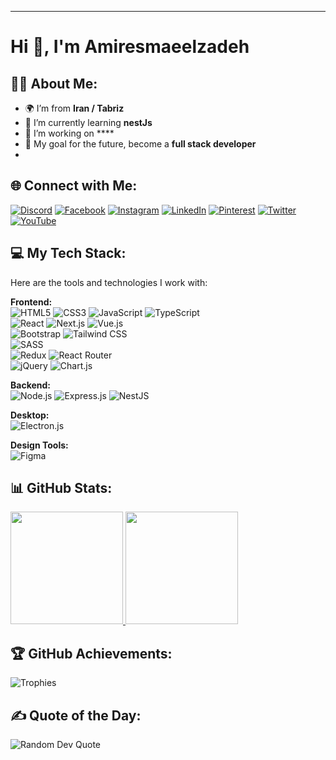
---

# Hi 👋, I'm Amiresmaeelzadeh  

## 🙋‍♂️ About Me:  
- 🌍 I’m from **Iran / Tabriz**  
- 🌱 I’m currently learning **nestJs**  
- 💼 I’m working on ****  
- 🎯 My goal for the future, become a **full stack developer**
- 
## 🌐 Connect with Me:  
[![Discord](https://img.shields.io/badge/Discord-%237289DA.svg?logo=discord&logoColor=white)](https://discord.gg/emiroow) 
[![Facebook](https://img.shields.io/badge/Facebook-%231877F2.svg?logo=Facebook&logoColor=white)](https://facebook.com/emiroow) 
[![Instagram](https://img.shields.io/badge/Instagram-%23E4405F.svg?logo=Instagram&logoColor=white)](https://instagram.com/emiroow) 
[![LinkedIn](https://img.shields.io/badge/LinkedIn-%230077B5.svg?logo=linkedin&logoColor=white)](https://linkedin.com/in/aemiroow) 
[![Pinterest](https://img.shields.io/badge/Pinterest-%23E60023.svg?logo=Pinterest&logoColor=white)](https://pinterest.com/emiroow) 
[![Twitter](https://img.shields.io/badge/Twitter-%231DA1F2.svg?logo=Twitter&logoColor=white)](https://twitter.com/aemiroow) 
[![YouTube](https://img.shields.io/badge/YouTube-%23FF0000.svg?logo=YouTube&logoColor=white)](https://youtube.com/c/emiroow)

## 💻 My Tech Stack:  
Here are the tools and technologies I work with:  

**Frontend:**  
![HTML5](https://img.shields.io/badge/HTML5-%23E34F26.svg?style=for-the-badge&logo=html5&logoColor=white) 
![CSS3](https://img.shields.io/badge/CSS3-%231572B6.svg?style=for-the-badge&logo=css3&logoColor=white) 
![JavaScript](https://img.shields.io/badge/JavaScript-%23323330.svg?style=for-the-badge&logo=javascript&logoColor=%23F7DF1E) 
![TypeScript](https://img.shields.io/badge/TypeScript-%23007ACC.svg?style=for-the-badge&logo=typescript&logoColor=white)  
![React](https://img.shields.io/badge/React-%2320232A.svg?style=for-the-badge&logo=react&logoColor=%2361DAFB) 
![Next.js](https://img.shields.io/badge/Next.js-%23000000.svg?style=for-the-badge&logo=nextdotjs&logoColor=white) 
![Vue.js](https://img.shields.io/badge/Vue.js-%2335495E.svg?style=for-the-badge&logo=vuedotjs&logoColor=%234FC08D)  
![Bootstrap](https://img.shields.io/badge/Bootstrap-%23563D7C.svg?style=for-the-badge&logo=bootstrap&logoColor=white) 
![Tailwind CSS](https://img.shields.io/badge/TailwindCSS-%2338B2AC.svg?style=for-the-badge&logo=tailwind-css&logoColor=white)  
![SASS](https://img.shields.io/badge/SASS-%23CC6699.svg?style=for-the-badge&logo=sass&logoColor=white)  
![Redux](https://img.shields.io/badge/Redux-%23593D88.svg?style=for-the-badge&logo=redux&logoColor=white) 
![React Router](https://img.shields.io/badge/React_Router-%23CA4245.svg?style=for-the-badge&logo=react-router&logoColor=white)  
![jQuery](https://img.shields.io/badge/jQuery-%230769AD.svg?style=for-the-badge&logo=jquery&logoColor=white) 
![Chart.js](https://img.shields.io/badge/Chart.js-%23FF6384.svg?style=for-the-badge&logo=chartdotjs&logoColor=white)  

**Backend:**  
![Node.js](https://img.shields.io/badge/Node.js-%23339933.svg?style=for-the-badge&logo=nodedotjs&logoColor=white) 
![Express.js](https://img.shields.io/badge/Express.js-%23000000.svg?style=for-the-badge&logo=express&logoColor=white) 
![NestJS](https://img.shields.io/badge/NestJS-%23E0234E.svg?style=for-the-badge&logo=nestjs&logoColor=white)  

**Desktop:**  
![Electron.js](https://img.shields.io/badge/Electron-%2320232A.svg?style=for-the-badge&logo=electron&logoColor=white) 


**Design Tools:**  
![Figma](https://img.shields.io/badge/Figma-%23F24E1E.svg?style=for-the-badge&logo=figma&logoColor=white)  

## 📊 GitHub Stats:  
<a href="https://github.com/emiroow/github-readme-stats">
  <img height="180em" src="https://github-readme-stats.vercel.app/api?username=emiroow&show_icons=true&theme=radical" />
</a>
<a href="https://github.com/emiroow/github-readme-stats">
  <img height="180em" src="https://github-readme-stats.vercel.app/api/top-langs/?username=emiroow&layout=compact&theme=radical" />
</a>  

## 🏆 GitHub Achievements:  
![Trophies](https://github-profile-trophy.vercel.app/?username=emiroow&theme=radical&margin-w=5)

## ✍️ Quote of the Day:  
![Random Dev Quote](https://quotes-github-readme.vercel.app/api?type=horizontal&theme=radical)
